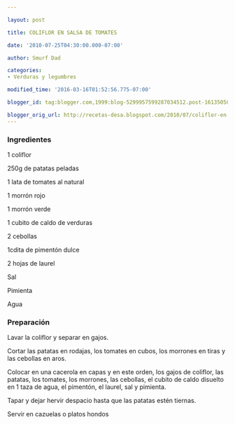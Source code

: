 ```yaml
---

layout: post

title: COLIFLOR EN SALSA DE TOMATES

date: '2010-07-25T04:30:00.000-07:00'

author: Smurf Dad

categories:
- Verduras y legumbres

modified_time: '2016-03-16T01:52:56.775-07:00'

blogger_id: tag:blogger.com,1999:blog-5299957599287034512.post-1613505827614600970

blogger_orig_url: http://recetas-desa.blogspot.com/2010/07/coliflor-en-salsa-de-tomates.html
---
```


<h3>Ingredientes</h3>

1 coliflor

250g de patatas peladas

1 lata de tomates al natural

1 morrón rojo

1 morrón verde

1 cubito de caldo de verduras

2 cebollas

1cdita de pimentón dulce

2 hojas de laurel

Sal

Pimienta

Agua

<h3>Preparación</h3>

Lavar la coliflor y separar en gajos.

Cortar las patatas en rodajas, los tomates en cubos, los morrones en tiras y las cebollas en aros.

Colocar en una cacerola en capas y en este orden, los gajos de coliflor, las patatas, los tomates, los morrones, las cebollas, el cubito de caldo disuelto en 1 taza de agua, el pimentón, el laurel, sal y pimienta.

Tapar y dejar hervir despacio hasta que las patatas estén tiernas.

Servir en cazuelas o platos hondos

